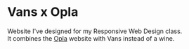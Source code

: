 # Vans x Opla

Website I've designed for my Responsive Web Design class.  
It combines the [Opla](https://www.oplacocktail.com/en/) website with Vans instead of a wine.
